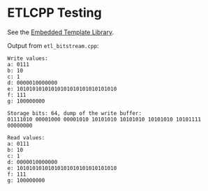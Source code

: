 # ETLCPP Testing

See the [Embedded Template Library](https://github.com/ETLCPP/etl.git).

Output from `etl_bitstream.cpp`:

```
Write values:
a: 0111
b: 10
c: 1
d: 0000010000000
e: 10101010101010101010101010101010
f: 111
g: 100000000

Storage bits: 64, dump of the write buffer:
01111010 00001000 00001010 10101010 10101010 10101010 10101111 00000000 

Read values:
a: 0111
b: 10
c: 1
d: 0000010000000
e: 10101010101010101010101010101010
f: 111
g: 100000000
```
